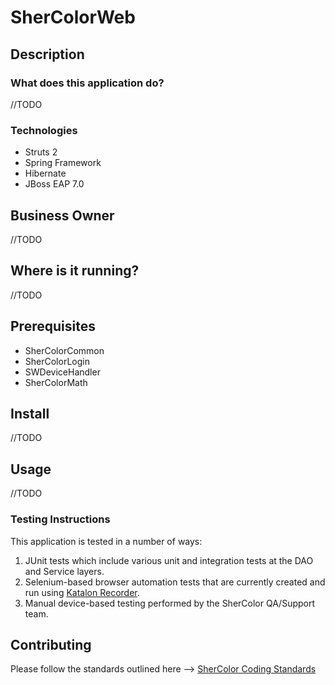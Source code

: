 # SherColorWeb
## Description
### What does this application do?
//TODO
### Technologies
- Struts 2
- Spring Framework
- Hibernate
- JBoss EAP 7.0
## Business Owner
//TODO
## Where is it running?
//TODO
## Prerequisites
- SherColorCommon
- SherColorLogin
- SWDeviceHandler
- SherColorMath
## Install
//TODO
## Usage
//TODO
### Testing Instructions
This application is tested in a number of ways:
1. JUnit tests which include various unit and integration tests at the DAO and Service layers.
2. Selenium-based browser automation tests that are currently created and run using [Katalon Recorder](https://www.katalon.com/katalon-recorder-ide/).
3. Manual device-based testing performed by the SherColor QA/Support team.
## Contributing
Please follow the standards outlined here --> [SherColor Coding Standards](https://swcompany.sharepoint.com/:u:/s/SherColor/EaJ93isLmexBtO0HDeVBuXcBwQ38ia_C7svG2nv3x19Wlg?e=uZZi3A)
